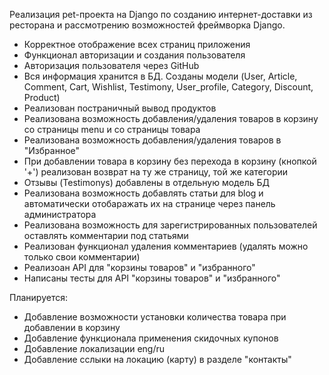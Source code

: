 Реализация pet-проекта на Django по созданию интернет-доставки из ресторана и рассмотрению возможностей фреймворка Django.

 - Корректное отображение всех страниц приложения
 - Функционал авторизации и создания пользователя
 - Авторизация пользователя через GitHub
 - Вся информация хранится в БД. Созданы модели (User, Article, Comment, Cart, Wishlist, Testimony, User_profile, Category, Discount, Product)
 - Реализован постраничный вывод продуктов
 - Реализована возможность добавления/удаления товаров в корзину со страницы menu и со страницы товара
 - Реализована возможность добавления/удаления товаров в "Избранное"
 - При добавлении товара в корзину без перехода в корзину (кнопкой '+') реализован возврат на ту же страницу, той же категории
 - Отзывы (Testimonys) добавлены в отдельную модель БД
 - Реализована возможность добавлять статьи для blog и автоматически отобаражать их на странице через панель администратора
 - Реализована возможность для зарегистрированных пользователей оставлять комментарии под статьями
 - Реализован функционал удаления комментариев (удалять можно только свои комментарии)
 - Реализоан API для "корзины товаров" и "избранного"
 - Написаны тесты для API "корзины товаров" и "избранного"

Планируется:
 - Добавление возможности установки количества товара при добавлении в корзину
 - Добавление функционала применения скидочных купонов
 - Добавление локализации eng/ru
 - Добавление сслыки на локацию (карту) в разделе "контакты"
